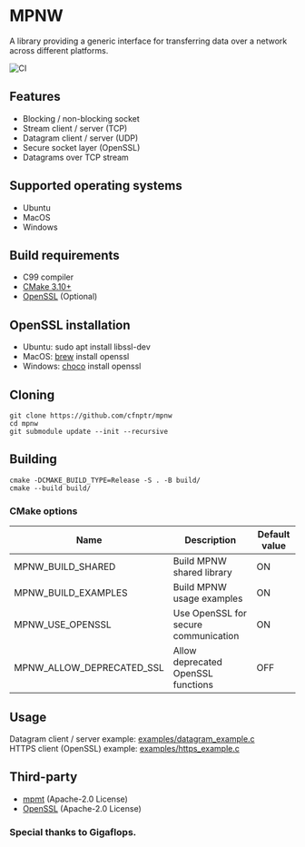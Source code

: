 # MPNW
A library providing a generic interface for transferring data over a network across different platforms.

![CI](https://github.com/cfnptr/mpnw/actions/workflows/cmake.yml/badge.svg)

## Features
* Blocking / non-blocking socket
* Stream client / server (TCP)
* Datagram client / server (UDP)
* Secure socket layer (OpenSSL)
* Datagrams over TCP stream

## Supported operating systems
* Ubuntu
* MacOS
* Windows

## Build requirements
* C99 compiler
* [CMake 3.10+](https://cmake.org/)
* [OpenSSL](https://openssl.org/) (Optional)

## OpenSSL installation
* Ubuntu: sudo apt install libssl-dev
* MacOS: [brew](https://brew.sh/) install openssl
* Windows: [choco](https://chocolatey.org/) install openssl

## Cloning
```
git clone https://github.com/cfnptr/mpnw
cd mpnw
git submodule update --init --recursive
```

## Building
```
cmake -DCMAKE_BUILD_TYPE=Release -S . -B build/
cmake --build build/
```

### CMake options
| Name                      | Description                          | Default value |
|---------------------------|--------------------------------------|---------------|
| MPNW_BUILD_SHARED         | Build MPNW shared library            | ON            |
| MPNW_BUILD_EXAMPLES       | Build MPNW usage examples            | ON            |
| MPNW_USE_OPENSSL          | Use OpenSSL for secure communication | ON            |
| MPNW_ALLOW_DEPRECATED_SSL | Allow deprecated OpenSSL functions   | OFF           |

## Usage
Datagram client / server example: [examples/datagram_example.c](https://github.com/cfnptr/mpnw/examples/datagram_example.c) \
HTTPS client (OpenSSL) example: [examples/https_example.c](https://github.com/cfnptr/mpnw/examples/https_example.c)

## Third-party
* [mpmt](https://github.com/cfnptr/mpmt/) (Apache-2.0 License)
* [OpenSSL](https://github.com/openssl/openssl/) (Apache-2.0 License)

### Special thanks to Gigaflops.
